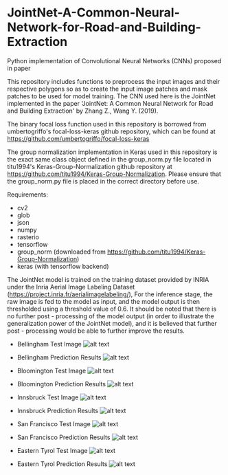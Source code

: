 # JointNet-A-Common-Neural-Network-for-Road-and-Building-Extraction
Python implementation of Convolutional Neural Networks (CNNs) proposed in paper

This repository includes functions to preprocess the input images and their respective polygons so as to create the input image patches 
and mask patches to be used for model training. The CNN used here is the JointNet implemented in the paper 
'JointNet: A Common Neural Network for Road and Building Extraction' by Zhang Z., Wang Y. (2019).

The binary focal loss function used in this repository is borrowed from umbertogriffo's focal-loss-keras github repository, which can 
be found at https://github.com/umbertogriffo/focal-loss-keras

The group normalization implementation in Keras used in this repository is the exact same class object defined in the group_norm.py 
file located in titu1994's Keras-Group-Normalization github repository at https://github.com/titu1994/Keras-Group-Normalization.
Please ensure that the group_norm.py file is placed in the correct directory before use.

Requirements:

- cv2
- glob
- json
- numpy
- rasterio
- tensorflow
- group_norm (downloaded from https://github.com/titu1994/Keras-Group-Normalization)
- keras (with tensorflow backend)



The JointNet model is trained on the training dataset provided by INRIA under the Inria Aerial Image Labeling Dataset (https://project.inria.fr/aerialimagelabeling/), For the inference stage, the raw image is fed to the model as input, and the model output is then thresholded using a threshold value of 0.6. It should be noted that there is no further post - processing of the model output (in order to illustrate the generalization power of the JointNet model), and it is believed that further post - processing would be able to further improve the results.


 - Bellingham Test Image
 ![alt text](https://github.com/ThomasWangWeiHong/JointNet-A-Common-Neural-Network-for-Road-and-Building-Extraction/blob/master/Test%20Images%20and%20Results/bellingham15.jpg)
 
 - Bellingham Prediction Results
 ![alt text](https://github.com/ThomasWangWeiHong/JointNet-A-Common-Neural-Network-for-Road-and-Building-Extraction/blob/master/Test%20Images%20and%20Results/bellingham15_output.jpg)
 
 - Bloomington Test Image
 ![alt text](https://github.com/ThomasWangWeiHong/JointNet-A-Common-Neural-Network-for-Road-and-Building-Extraction/blob/master/Test%20Images%20and%20Results/bloomington17.jpg)
 
 - Bloomington Prediction Results
 ![alt text](https://github.com/ThomasWangWeiHong/JointNet-A-Common-Neural-Network-for-Road-and-Building-Extraction/blob/master/Test%20Images%20and%20Results/bloomington17_output.jpg)
 
 - Innsbruck Test Image
 ![alt text](https://github.com/ThomasWangWeiHong/JointNet-A-Common-Neural-Network-for-Road-and-Building-Extraction/blob/master/Test%20Images%20and%20Results/innsbruck21.jpg)
 
 - Innsbruck Prediction Results
 ![alt text](https://github.com/ThomasWangWeiHong/JointNet-A-Common-Neural-Network-for-Road-and-Building-Extraction/blob/master/Test%20Images%20and%20Results/innsbruck21_output.jpg)
 
 - San Francisco Test Image
 ![alt text](https://github.com/ThomasWangWeiHong/JointNet-A-Common-Neural-Network-for-Road-and-Building-Extraction/blob/master/Test%20Images%20and%20Results/sfo36.jpg)
 
 - San Francisco Prediction Results
 ![alt text](https://github.com/ThomasWangWeiHong/JointNet-A-Common-Neural-Network-for-Road-and-Building-Extraction/blob/master/Test%20Images%20and%20Results/sfo36_output.jpg)
 
 - Eastern Tyrol Test Image
 ![alt text](https://github.com/ThomasWangWeiHong/JointNet-A-Common-Neural-Network-for-Road-and-Building-Extraction/blob/master/Test%20Images%20and%20Results/tyrol-e35.jpg)
 
 - Eastern Tyrol Prediction Results
 ![alt text](https://github.com/ThomasWangWeiHong/JointNet-A-Common-Neural-Network-for-Road-and-Building-Extraction/blob/master/Test%20Images%20and%20Results/tyrol-e35_output.jpg)
